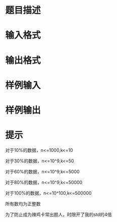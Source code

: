

# 题目描述



# 输入格式



# 输出格式



# 样例输入



# 样例输出



# 提示


<p>
对于10%的数据，n&lt;=1000,k&lt;=10
</p>
<p>
对于30%的数据，n&lt;=10^9,k&lt;=50
</p>
<p>
对于60%的数据，n&lt;=10^9,k&lt;=5000
</p>
<p>
对于80%的数据，n&lt;=10^9,k&lt;=50000
</p>
<p>
对于100%的数据，n&lt;=10^100,k&lt;=500000
</p>
<p>
所有数均为正整数
</p>
<p>
为了防止成为辣鸡卡常出题人，时限开了我的std的4倍
</p>
